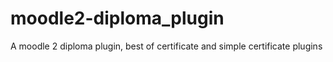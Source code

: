 moodle2-diploma_plugin
======================

A moodle 2 diploma plugin, best of certificate and simple certificate plugins
